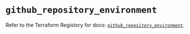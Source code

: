 # `github_repository_environment`

Refer to the Terraform Registory for docs: [`github_repository_environment`](https://registry.terraform.io/providers/integrations/github/5.28.0/docs/resources/repository_environment).
